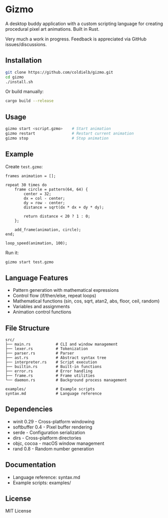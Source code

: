 # Gizmo

A desktop buddy application with a custom scripting language for creating procedural pixel art animations. Built in Rust.

Very much a work in progress. Feedback is appreciated via GitHub issues/discussions.

## Installation

```bash
git clone https://github.com/coldielb/gizmo.git
cd gizmo
./install.sh
```

Or build manually:
```bash
cargo build --release
```

## Usage

```bash
gizmo start <script.gzmo>    # Start animation
gizmo restart                # Restart current animation
gizmo stop                   # Stop animation
```

## Example

Create `test.gzmo`:
```gizmo
frames animation = [];

repeat 30 times do
    frame circle = pattern(64, 64) {
        center = 32;
        dx = col - center;
        dy = row - center;
        distance = sqrt(dx * dx + dy * dy);

        return distance < 20 ? 1 : 0;
    };

    add_frame(animation, circle);
end;

loop_speed(animation, 100);
```

Run it:
```bash
gizmo start test.gzmo
```

## Language Features

- Pattern generation with mathematical expressions
- Control flow (if/then/else, repeat loops)
- Mathematical functions (sin, cos, sqrt, atan2, abs, floor, ceil, random)
- Variables and assignments
- Animation control functions

## File Structure

```
src/
├── main.rs           # CLI and window management
├── lexer.rs          # Tokenization
├── parser.rs         # Parser
├── ast.rs            # Abstract syntax tree
├── interpreter.rs    # Script execution
├── builtin.rs        # Built-in functions
├── error.rs          # Error handling
├── frame.rs          # Frame utilities
└── daemon.rs         # Background process management

examples/             # Example scripts
syntax.md             # Language reference
```

## Dependencies

- winit 0.29 - Cross-platform windowing
- softbuffer 0.4 - Pixel buffer rendering
- serde - Configuration serialization
- dirs - Cross-platform directories
- objc, cocoa - macOS window management
- rand 0.8 - Random number generation

## Documentation

- Language reference: syntax.md
- Example scripts: examples/

## License

MIT License
